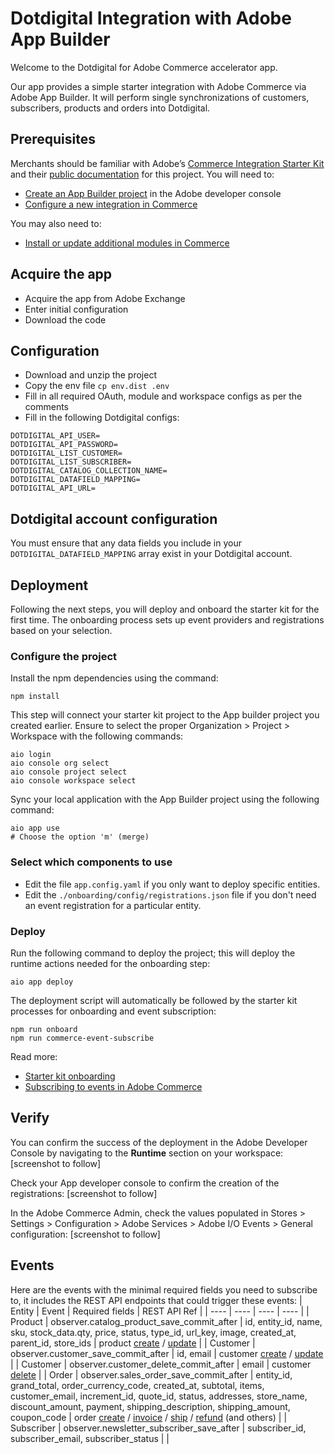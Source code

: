 # Dotdigital Integration with Adobe App Builder

Welcome to the Dotdigital for Adobe Commerce accelerator app.

Our app provides a simple starter integration with Adobe Commerce via Adobe App Builder. It will perform single synchronizations of customers, subscribers, products and orders into Dotdigital.

## Prerequisites
Merchants should be familiar with Adobe’s [Commerce Integration Starter Kit](https://github.com/adobe/commerce-integration-starter-kit/blob/main/README.md#prerequisites) and their [public documentation](https://developer.adobe.com/commerce/extensibility/starter-kit/integration/) for this project. You will need to:

- [Create an App Builder project](https://github.com/adobe/commerce-integration-starter-kit/blob/main/README.md#create-app-builder-project) in the Adobe developer console
- [Configure a new integration in Commerce](https://github.com/adobe/commerce-integration-starter-kit/blob/main/README.md#configure-a-new-integration-in-commerce)

You may also need to:
- [Install or update additional modules in Commerce](https://github.com/adobe/commerce-integration-starter-kit/blob/main/README.md#install-commerce-eventing-module-only-required-when-running-adobe-commerce-versions-244-or-245)  

## Acquire the app
- Acquire the app from Adobe Exchange
- Enter initial configuration
- Download the code

## Configuration
- Download and unzip the project
- Copy the env file `cp env.dist .env`
- Fill in all required OAuth, module and workspace configs as per the comments
- Fill in the following Dotdigital configs:
```
DOTDIGITAL_API_USER=
DOTDIGITAL_API_PASSWORD=
DOTDIGITAL_LIST_CUSTOMER=
DOTDIGITAL_LIST_SUBSCRIBER=
DOTDIGITAL_CATALOG_COLLECTION_NAME=
DOTDIGITAL_DATAFIELD_MAPPING=
DOTDIGITAL_API_URL=
```

## Dotdigital account configuration
You must ensure that any data fields you include in your `DOTDIGITAL_DATAFIELD_MAPPING` array exist in your Dotdigital account.

## Deployment
Following the next steps, you will deploy and onboard the starter kit for the first time. The onboarding process sets up event providers and registrations based on your selection.

### Configure the project
Install the npm dependencies using the command:
```
npm install
```

This step will connect your starter kit project to the App builder project you created earlier. Ensure to select the proper Organization > Project > Workspace with the following commands:
```
aio login
aio console org select
aio console project select
aio console workspace select
```

Sync your local application with the App Builder project using the following command:

    aio app use
    # Choose the option 'm' (merge) 

### Select which components to use
- Edit the file `app.config.yaml` if you only want to deploy specific entities.
- Edit the `./onboarding/config/registrations.json` file if you don't need an event registration for a particular entity.

### Deploy
Run the following command to deploy the project; this will deploy the runtime actions needed for the onboarding step:
```
aio app deploy
```

The deployment script will automatically be followed by the starter kit processes for onboarding and event subscription:
```
npm run onboard
npm run commerce-event-subscribe
```

Read more: 
- [Starter kit onboarding](https://github.com/adobe/commerce-integration-starter-kit/blob/main/README.md#execute-the-onboarding)
- [Subscribing to events in Adobe Commerce](https://github.com/adobe/commerce-integration-starter-kit/blob/main/README.md#subscribe-to-events-in-adobe-commerce-instance)

## Verify
You can confirm the success of the deployment in the Adobe Developer Console by navigating to the **Runtime** section on your workspace: 
[screenshot to follow]

Check your App developer console to confirm the creation of the registrations:
[screenshot to follow]

In the Adobe Commerce Admin, check the values populated in Stores > Settings > Configuration > Adobe Services > Adobe I/O Events > General configuration:
[screenshot to follow]

## Events
Here are the events with the minimal required fields you need to subscribe to, it includes the REST API endpoints that could trigger these events:
| Entity  | Event | Required fields | REST API Ref |
| ---- | ---- | ---- | ---- |
| Product | observer.catalog_product_save_commit_after | id, entity_id, name, sku, stock_data.qty, price, status, type_id, url_key, image, created_at, parent_id, store_ids | product [create](https://adobe-commerce.redoc.ly/2.4.7-admin/tag/products#operation/GetV1Products) / [update](https://adobe-commerce.redoc.ly/2.4.7-admin/tag/productssku/#operation/PutV1ProductsSku) |
| Customer | observer.customer_save_commit_after | id, email | customer [create](https://adobe-commerce.redoc.ly/2.4.7-admin/tag/customers#operation/PostV1Customers) / [update](https://adobe-commerce.redoc.ly/2.4.7-admin/tag/customerscustomerId#operation/PutV1CustomersCustomerId) |
| Customer | observer.customer_delete_commit_after | email | customer [delete](https://adobe-commerce.redoc.ly/2.4.7-admin/tag/customerscustomerId#operation/DeleteV1CustomersCustomerId) |
| Order | observer.sales_order_save_commit_after | entity_id, grand_total, order_currency_code, created_at, subtotal, items, customer_email, increment_id, quote_id, status, addresses, store_name, discount_amount, payment, shipping_description, shipping_amount, coupon_code | order [create](https://adobe-commerce.redoc.ly/2.4.7-admin/tag/orderscreate#operation/PutV1OrdersCreate) / [invoice](https://adobe-commerce.redoc.ly/2.4.7-admin/tag/orderorderIdinvoice#operation/PostV1OrderOrderIdInvoice) / [ship](https://adobe-commerce.redoc.ly/2.4.7-admin/tag/orderorderIdship/) / [refund](https://adobe-commerce.redoc.ly/2.4.7-admin/tag/orderorderIdrefund#operation/PostV1OrderOrderIdRefund) (and others) |
| Subscriber | observer.newsletter_subscriber_save_after  | subscriber_id, subscriber_email, subscriber_status |            |


